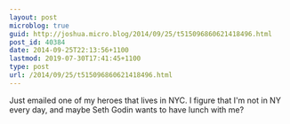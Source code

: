 ```yaml
---
layout: post
microblog: true
guid: http://joshua.micro.blog/2014/09/25/t515096860621418496.html
post_id: 40384
date: 2014-09-25T22:13:56+1100
lastmod: 2019-07-30T17:41:45+1100
type: post
url: /2014/09/25/t515096860621418496.html
---
```

Just emailed one of my heroes that lives in NYC. I figure that I'm not in NY every day, and maybe Seth Godin wants to have lunch with me?
